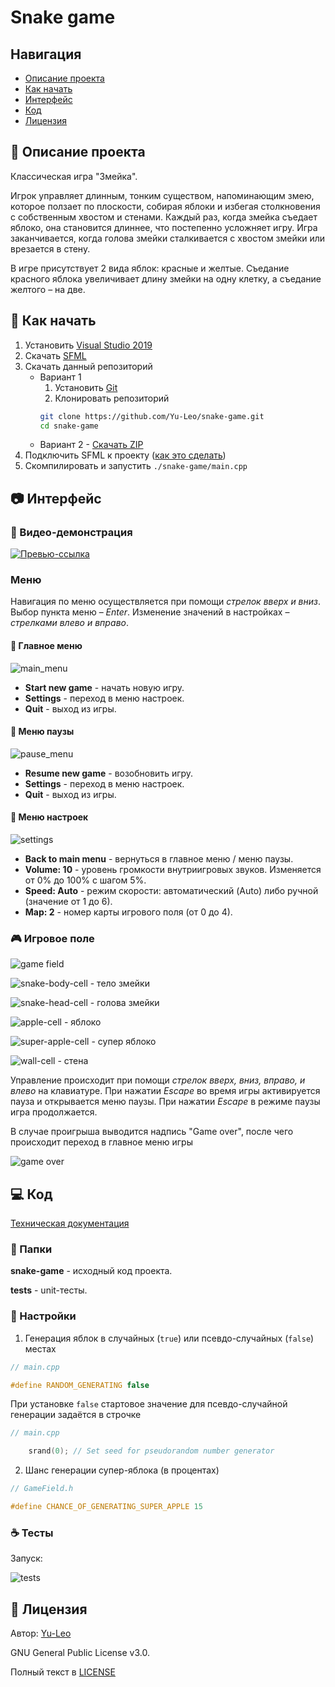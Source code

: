 # Snake game

## Навигация

* [Описание проекта](#chapter-0)
* [Как начать](#chapter-1)
* [Интерфейс](#chapter-2)
* [Код](#chapter-3)
* [Лицензия](#chapter-4)

<a id="chapter-0"></a>

## :page_facing_up: Описание проекта

Классическая игра "Змейка".


Игрок управляет длинным, тонким существом, напоминающим змею, которое ползает по плоскости, собирая яблоки и избегая столкновения с собственным хвостом и стенами. Каждый раз, когда змейка съедает яблоко, она становится длиннее, что постепенно усложняет игру. Игра заканчивается, когда голова змейки сталкивается с хвостом змейки или врезается в стену.


В игре присутствует 2 вида яблок: красные и желтые. Съедание красного яблока увеличивает длину змейки на одну клетку, а съедание желтого – на две.

<a id="chapter-1"></a>

## :hammer: Как начать

1. Установить [Visual Studio 2019](https://visualstudio.microsoft.com/ru/downloads/)
2. Скачать [SFML](https://www.sfml-dev.org/download.php)
3. Скачать данный репозиторий
   * Вариант 1
      1. Установить [Git](https://git-scm.com/download/win)
      2. Клонировать репозиторий
      ```bash
      git clone https://github.com/Yu-Leo/snake-game.git
      cd snake-game
      ```
   * Вариант 2 - [Скачать ZIP](https://github.com/Yu-Leo/snake-game/archive/refs/heads/main.zip)
4. Подключить SFML к проекту ([как это сделать](https://www.sfml-dev.org/tutorials/2.5/start-vc.php))
5. Скомпилировать и запустить `./snake-game/main.cpp`

<a id="chapter-2"></a>

## :camera: Интерфейс

### :movie_camera: Видео-демонстрация
[![Превью-ссылка](./docs/img/demo.jpg)](https://disk.yandex.ru/i/PuxMgxuU7IuQ9w)


### Меню

Навигация по меню осуществляется при помощи *стрелок вверх и вниз*. Выбор пункта меню – *Enter*. Изменение значений в настройках – *стрелками влево и вправо*.


#### :bookmark_tabs: Главное меню
![main_menu](./docs/img/main-menu.jpg)

* **Start new game** - начать новую игру.
* **Settings** - переход в меню настроек.
* **Quit** - выход из игры.


#### :bookmark_tabs: Меню паузы
![pause_menu](./docs/img/pause-menu.jpg)

* **Resume new game** - возобновить игру.
* **Settings** - переход в меню настроек.
* **Quit** - выход из игры.


#### :wrench: Меню настроек

![settings](./docs/img/settings-menu.jpg)

* **Back to main menu** - вернуться в главное меню / меню паузы.
* **Volume: 10** - уровень громкости внутриигровых звуков. Изменяется от 0% до 100% с шагом 5%.
* **Speed: Auto** - режим скорости: автоматический (Auto) либо ручной (значение от 1 до 6).
* **Map: 2** - номер карты игрового поля (от 0 до 4).


### :video_game: Игровое поле

![game field](./docs/img/game-field.jpg)

![snake-body-cell](./snake-game/img/textures/snake_body.png) - тело змейки

![snake-head-cell](./snake-game/img/textures/snake_head.png) - голова змейки

![apple-cell](./snake-game/img/textures/apple.png) - яблоко

![super-apple-cell](./snake-game/img/textures/super_apple.png) - супер яблоко

![wall-cell](./snake-game/img/textures/wall.png) - стена


Управление происходит при помощи *стрелок вверх, вниз, вправо, и влево* на клавиатуре. При нажатии *Escape* во время игры активируется пауза и открывается меню паузы. При нажатии *Escape* в режиме паузы игра продолжается.

В случае проигрыша выводится надпись "Game over", после чего происходит переход в главное меню игры

![game over](./docs/img/game-over.jpg)


<a id="chapter-3"></a>

## :computer: Код

[Техническая документация](./docs/technical-documentation.pdf)

### :file_folder: Папки
**snake-game** - исходный код проекта.

**tests** - unit-тесты.

### :wrench: Настройки


1. Генерация яблок в случайных (`true`) или псевдо-случайных (`false`) местах
```cpp
// main.cpp

#define RANDOM_GENERATING false
```

При установке `false` стартовое значение для псевдо-случайной генерации задаётся в строчке
```cpp
// main.cpp

    srand(0); // Set seed for pseudorandom number generator
```

2. Шанс генерации супер-яблока (в процентах)

```cpp
// GameField.h

#define CHANCE_OF_GENERATING_SUPER_APPLE 15
```

### :coffee: Тесты

Запуск:

![tests](./docs/img/tests.jpg)


<a id="chapter-4"></a>

## :open_hands: Лицензия
Автор: [Yu-Leo](https://github.com/Yu-Leo)

GNU General Public License v3.0.

Полный текст в [LICENSE](LICENSE)
